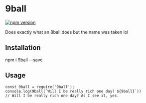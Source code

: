 # 9ball
[![npm version](https://badge.fury.io/js/9ball.svg)](https://badge.fury.io/js/9ball)

Does exactly what an 8ball does but the name was taken lol

## Installation
npm i 9ball --save

## Usage
```
const 9ball = require('9ball');
console.log(9ball(`Will I be really rich one day? ${9ball}`))
// Will I be really rich one day? As I see it, yes.
```